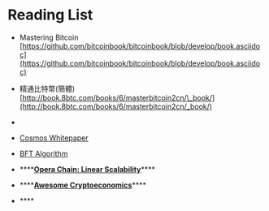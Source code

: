 # Reading List

* Mastering Bitcoin [https://github.com/bitcoinbook/bitcoinbook/blob/develop/book.asciidoc](https://github.com/bitcoinbook/bitcoinbook/blob/develop/book.asciidoc)
* 精通比特幣\(簡體\) [http://book.8btc.com/books/6/masterbitcoin2cn/\_book/](http://book.8btc.com/books/6/masterbitcoin2cn/_book/)
* 






* [Cosmos Whitepaper](https://github.com/cosmos/cosmos/blob/master/WHITEPAPER.md)
* [BFT Algorithm](https://github.com/tendermint/tendermint/wiki/Byzantine-Consensus-Algorithm)
* \*\*\*\*[**Opera Chain: Linear Scalability**](https://medium.com/fantomfoundation/opera-chain-linear-scalability-28adf3f0e716)\*\*\*\*
* \*\*\*\*[**Awesome Cryptoeconomics**](https://github.com/jpantunes/awesome-cryptoeconomics#game-theory)\*\*\*\*
* \*\*\*\*

